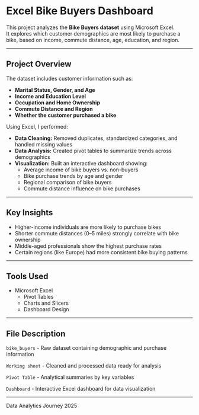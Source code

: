 # Excel Bike Buyers Dashboard

This project analyzes the **Bike Buyers dataset** using Microsoft Excel.  
It explores which customer demographics are most likely to purchase a bike, based on income, commute distance, age, education, and region.  

---

##  Project Overview
The dataset includes customer information such as:
- **Marital Status, Gender, and Age**
- **Income and Education Level**
- **Occupation and Home Ownership**
- **Commute Distance and Region**
- **Whether the customer purchased a bike**

Using Excel, I performed:
- **Data Cleaning:** Removed duplicates, standardized categories, and handled missing values  
- **Data Analysis:** Created pivot tables to summarize trends across demographics  
- **Visualization:** Built an interactive dashboard showing:
  - Average income of bike buyers vs. non-buyers  
  - Bike purchase trends by age and gender  
  - Regional comparison of bike buyers  
  - Commute distance influence on bike purchases  

---

## Key Insights
- Higher-income individuals are more likely to purchase bikes  
- Shorter commute distances (0–5 miles) strongly correlate with bike ownership  
- Middle-aged professionals show the highest purchase rates  
- Certain regions (like Europe) had more consistent bike buying patterns  

---

## Tools Used
- Microsoft Excel  
  - Pivot Tables  
  - Charts and Slicers  
  - Dashboard Design  

---

## File Description

`bike_buyers` - Raw dataset containing demographic and purchase information

`Working sheet` - Cleaned and processed data ready for analysis 

`Pivot Table` - Analytical summaries by key variables 

`Dashboard` - Interactive Excel dashboard for data visualization 

---
Data Analytics Journey 2025

